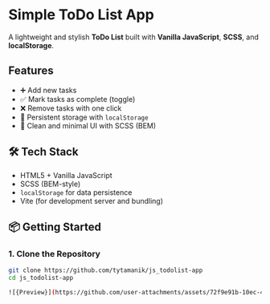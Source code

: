 #  Simple ToDo List App

A lightweight and stylish **ToDo List** built with **Vanilla JavaScript**, **SCSS**, and **localStorage**.

##  Features

- ➕ Add new tasks
- ✅ Mark tasks as complete (toggle)
- ❌ Remove tasks with one click
- 💾 Persistent storage with `localStorage`
- 🎨 Clean and minimal UI with SCSS (BEM)

## 🛠️ Tech Stack

- HTML5 + Vanilla JavaScript
- SCSS (BEM-style)
- `localStorage` for data persistence
- Vite (for development server and bundling)

## 📦 Getting Started

### 1. Clone the Repository

```bash
git clone https://github.com/tytamanik/js_todolist-app
cd js_todolist-app

![{Preview}](https://github.com/user-attachments/assets/72f9e91b-10ec-495c-9fa6-b1a0b5763b5c)

